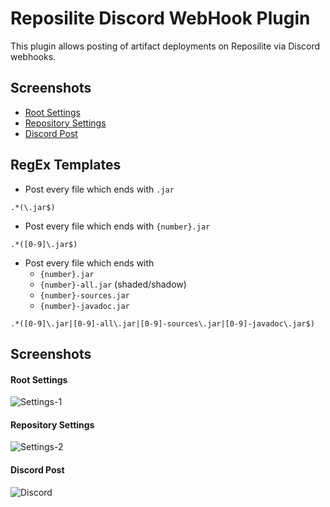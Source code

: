 # Reposilite Discord WebHook Plugin

This plugin allows posting of artifact deployments on Reposilite via Discord webhooks.

## Screenshots

- [Root Settings](#root-settings)
- [Repository Settings](#repository-settings)
- [Discord Post](#discord-post)

## RegEx Templates

- Post every file which ends with ``.jar``
````regexp
.*(\.jar$)
````

- Post every file which ends with ``{number}.jar``
````regexp
.*([0-9]\.jar$)
````

- Post every file which ends with
  - ``{number}.jar``
  - ``{number}-all.jar`` (shaded/shadow)
  - ``{number}-sources.jar``
  - ``{number}-javadoc.jar``
````regexp
.*([0-9]\.jar|[0-9]-all\.jar|[0-9]-sources\.jar|[0-9]-javadoc\.jar$)
````

## Screenshots

#### Root Settings

![Settings-1](https://i.imgur.com/roRI16V.png)

#### Repository Settings

![Settings-2](https://i.imgur.com/Gai4BS4.png)

#### Discord Post

![Discord](https://i.imgur.com/qNlOv6c.png)